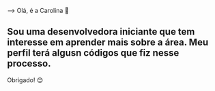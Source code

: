 
-->
Olá, é a Carolina 👋


Sou uma desenvolvedora iniciante que tem interesse em aprender mais sobre a área. Meu perfil terá algusn códigos que fiz nesse processo.
---

Obrigado! 😊


